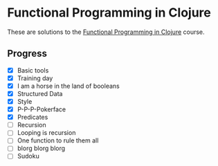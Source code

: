 # Functional Programming in Clojure

These are solutions to the [Functional Programming in Clojure](http://mooc.fi/courses/2014/clojure/) course.

## Progress

- [x] Basic tools
- [x] Training day
- [x] I am a horse in the land of booleans
- [x] Structured Data
- [x] Style
- [x] P-P-P-Pokerface
- [x] Predicates
- [ ] Recursion
- [ ] Looping is recursion
- [ ] One function to rule them all
- [ ] blorg blorg blorg
- [ ] Sudoku
